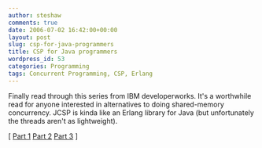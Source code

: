 ```yaml
---
author: steshaw
comments: true
date: 2006-07-02 16:42:00+00:00
layout: post
slug: csp-for-java-programmers
title: CSP for Java programmers
wordpress_id: 53
categories: Programming
tags: Concurrent Programming, CSP, Erlang
---
```


Finally read through this series from IBM developerworks. It's a worthwhile read for anyone interested in alternatives to doing shared-memory concurrency. JCSP is kinda like an Erlang library for Java (but unfortunately the threads aren't as lightweight).

[ [Part 1](http://www-128.ibm.com/developerworks/java/library/j-csp1.html) [Part 2](http://www-128.ibm.com/developerworks/java/library/j-csp2/) [Part 3](http://www-128.ibm.com/developerworks/java/library/j-csp3.html) ]
